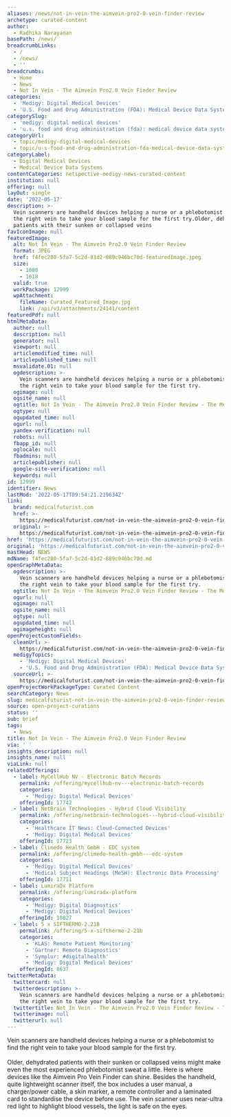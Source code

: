```yaml
---
aliases: /news/not-in-vein-the-aimvein-pro2-0-vein-finder-review
archetype: curated-content
author:
  - Radhika Narayanan
basePath: /news/
breadcrumbLinks:
  - /
  - /news/
  - ''
breadcrumbs:
  - Home
  - News
  - Not In Vein - The Aimvein Pro2.0 Vein Finder Review
categories:
  - 'Medigy: Digital Medical Devices'
  - 'U.S. Food and Drug Administration (FDA): Medical Device Data Systems'
categorySlug:
  - 'medigy: digital medical devices'
  - 'u.s. food and drug administration (fda): medical device data systems'
categoryUrl:
  - topic/medigy-digital-medical-devices
  - topic/u-s-food-and-drug-administration-fda-medical-device-data-systems
categoryLabel:
  - Digital Medical Devices
  - Medical Device Data Systems
contentCategories: netspective-medigy-news-curated-content
institution: null
offering: null
layOut: single
date: '2022-05-17'
description: >-
  Vein scanners are handheld devices helping a nurse or a phlebotomist to find
  the right vein to take your blood sample for the first try.Older, dehydrated
  patients with their sunken or collapsed veins 
favIconImage: null
featuredImage:
  alt: Not In Vein - The Aimvein Pro2.0 Vein Finder Review
  format: JPEG
  href: f4fec280-5fa7-5c2d-81d2-889c946bc70d-featuredImage.jpeg
  size:
    - 1080
    - 1618
  valid: true
  workPackage: 12999
  wpAttachment:
    fileName: Curated_Featured_Image.jpg
    link: /api/v3/attachments/24141/content
featuredPdf: null
htmlMetaData:
  author: null
  description: null
  generator: null
  viewport: null
  articlemodified_time: null
  articlepublished_time: null
  msvalidate.01: null
  ogdescription: >-
    Vein scanners are handheld devices helping a nurse or a phlebotomist to find
    the right vein to take your blood sample for the first try.
  ogimage: null
  ogsite_name: null
  ogtitle: Not In Vein - The Aimvein Pro2.0 Vein Finder Review - The Medical Futurist
  ogtype: null
  ogupdated_time: null
  ogurl: null
  yandex-verification: null
  robots: null
  fbapp_id: null
  oglocale: null
  fbadmins: null
  articlepublisher: null
  google-site-verification: null
  keywords: null
id: 12999
identifier: News
lastMod: '2022-05-17T09:54:21.219634Z'
link:
  brand: medicalfuturist.com
  href: >-
    https://medicalfuturist.com/not-in-vein-the-aimvein-pro2-0-vein-finder-review/
  original: >-
    https://medicalfuturist.com/not-in-vein-the-aimvein-pro2-0-vein-finder-review
href: 'https://medicalfuturist.com/not-in-vein-the-aimvein-pro2-0-vein-finder-review/'
original: 'https://medicalfuturist.com/not-in-vein-the-aimvein-pro2-0-vein-finder-review'
mastHead: NEWS
mdName: f4fec280-5fa7-5c2d-81d2-889c946bc70d.md
openGraphMetaData:
  ogdescription: >-
    Vein scanners are handheld devices helping a nurse or a phlebotomist to find
    the right vein to take your blood sample for the first try.
  ogtitle: Not In Vein - The Aimvein Pro2.0 Vein Finder Review - The Medical Futurist
  ogurl: null
  ogimage: null
  ogsite_name: null
  ogtype: null
  ogupdated_time: null
  ogimageheight: null
openProjectCustomFields:
  cleanUrl: >-
    https://medicalfuturist.com/not-in-vein-the-aimvein-pro2-0-vein-finder-review/
  medigyTopics:
    - 'Medigy: Digital Medical Devices'
    - 'U.S. Food and Drug Administration (FDA): Medical Device Data Systems'
  sourceUrl: >-
    https://medicalfuturist.com/not-in-vein-the-aimvein-pro2-0-vein-finder-review
openProjectWorkPackageType: Curated Content
searchCategory: News
slug: medicalfuturist-not-in-vein-the-aimvein-pro2-0-vein-finder-review
source: open-project-curations
status: ''
sub: brief
tags:
  - News
title: Not In Vein - The Aimvein Pro2.0 Vein Finder Review
via: ' '
insights_description: null
insights_name: null
viaLink: null
relatedOfferings:
  - label: MyCellHub NV - Electronic Batch Records
    permalink: /offering/mycellhub-nv---electronic-batch-records
    categories:
      - 'Medigy: Digital Medical Devices'
    offeringId: 17742
  - label: NetBrain Technologies - Hybrid Cloud Visibility
    permalink: /offering/netbrain-technologies---hybrid-cloud-visibility
    categories:
      - 'Healthcare IT News: Cloud-Connected Devices'
      - 'Medigy: Digital Medical Devices'
    offeringId: 17723
  - label: Climedo Health GmbH - EDC system
    permalink: /offering/climedo-health-gmbh---edc-system
    categories:
      - 'Medigy: Digital Medical Devices'
      - 'Medical Subject Headings (MeSH): Electronic Data Processing'
    offeringId: 17711
  - label: LumiraDx Platform
    permalink: /offering/lumiradx-platform
    categories:
      - 'Medigy: Digital Diagnostics'
      - 'Medigy: Digital Medical Devices'
    offeringId: 10827
  - label: 5 x SIFTHERMO-2.21B
    permalink: /offering/5-x-sifthermo-2-21b
    categories:
      - 'KLAS: Remote Patient Monitoring'
      - 'Gartner: Remote Diagnostics'
      - 'Symplur: #digitalhealth'
      - 'Medigy: Digital Medical Devices'
    offeringId: 8637
twitterMetaData:
  twittercard: null
  twitterdescription: >-
    Vein scanners are handheld devices helping a nurse or a phlebotomist to find
    the right vein to take your blood sample for the first try.
  twittertitle: Not In Vein - The Aimvein Pro2.0 Vein Finder Review - The Medical Futurist
  twitterimage: null
  twitterurl: null
---
```

<p>Vein scanners are handheld devices helping a nurse or a phlebotomist to find the right vein to take your blood sample for the first try.<br><br>Older, dehydrated patients with their sunken or collapsed veins might make even the most experienced phlebotomist sweat a little.
Here is where devices like the Aimvein Pro Vein Finder can shine.
Besides the handheld, quite lightweight scanner itself, the box includes a user manual, a charger/power cable, a skin marker, a remote controller and a laminated card to standardise the device before use.
The vein scanner uses near-ultra red light to highlight blood vessels, the light is safe on the eyes.</p>